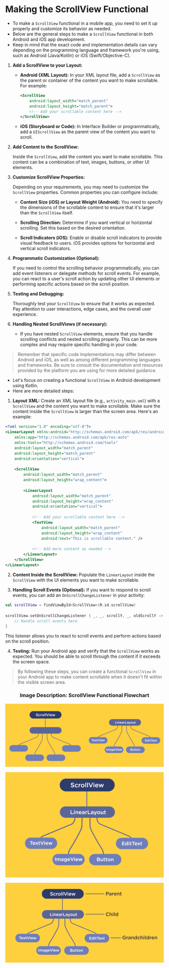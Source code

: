 # Making the ScrollView Functional

- To make a `ScrollView` functional in a mobile app, you need to set it up properly and customize its behavior as needed. 
- Below are the general steps to make a `ScrollView` functional in both Android and iOS app development. 
- Keep in mind that the exact code and implementation details can vary depending on the programming language and framework you're using, such as Android (Java/Kotlin) or iOS (Swift/Objective-C).


1. **Add a ScrollView to your Layout:**

    - **Android (XML Layout):**
      In your XML layout file, add a `ScrollView` as the parent or container of the content you want to make scrollable. For example:
      ```xml
      <ScrollView
          android:layout_width="match_parent"
          android:layout_height="match_parent">
          <!-- Add your scrollable content here -->
      </ScrollView>
      ```

    - **iOS (Storyboard or Code):**
      In Interface Builder or programmatically, add a `UIScrollView` as the parent view of the content you want to scroll.

2. **Add Content to the ScrollView:**

   Inside the `ScrollView`, add the content you want to make scrollable. This content can be a combination of text, images, buttons, or other UI elements.

3. **Customize ScrollView Properties:**

   Depending on your requirements, you may need to customize the `ScrollView` properties. Common properties you can configure include:

    - **Content Size (iOS) or Layout Weight (Android):**
      You need to specify the dimensions of the scrollable content to ensure that it's larger than the `ScrollView` itself.

    - **Scrolling Direction:**
      Determine if you want vertical or horizontal scrolling. Set this based on the desired orientation.

    - **Scroll Indicators (iOS):**
      Enable or disable scroll indicators to provide visual feedback to users. iOS provides options for horizontal and vertical scroll indicators.

4. **Programmatic Customization (Optional):**

   If you need to control the scrolling behavior programmatically, you can add event listeners or delegate methods for scroll events. For example, you can react to a user's scroll action by updating other UI elements or performing specific actions based on the scroll position.

5. **Testing and Debugging:**

   Thoroughly test your `ScrollView` to ensure that it works as expected. Pay attention to user interactions, edge cases, and the overall user experience.

6. **Handling Nested ScrollViews (if necessary):**

   - If you have nested `ScrollView` elements, ensure that you handle scrolling conflicts and nested scrolling properly. This can be more complex and may require specific handling in your code.

 > Remember that specific code implementations may differ between Android and iOS, as well as among different programming languages and frameworks. 
 > Be sure to consult the documentation and resources provided by the platform you are using for more detailed guidance.


- Let's focus on creating a functional `ScrollView` in Android development using Kotlin. 
- Here are more detailed steps:

1. **Layout XML:** Create an XML layout file (e.g., `activity_main.xml`) with a `ScrollView` and the content you want to make scrollable. Make sure the content inside the `ScrollView` is larger than the screen area. Here's an example:

```xml
<?xml version="1.0" encoding="utf-8"?>
<LinearLayout xmlns:android="http://schemas.android.com/apk/res/android"
    xmlns:app="http://schemas.android.com/apk/res-auto"
    xmlns:tools="http://schemas.android.com/tools"
    android:layout_width="match_parent"
    android:layout_height="match_parent"
    android:orientation="vertical">

    <ScrollView
        android:layout_width="match_parent"
        android:layout_height="wrap_content">

        <LinearLayout
            android:layout_width="match_parent"
            android:layout_height="wrap_content"
            android:orientation="vertical">

            <!-- Add your scrollable content here -->
            <TextView
                android:layout_width="match_parent"
                android:layout_height="wrap_content"
                android:text="This is scrollable content." />

            <!-- Add more content as needed -->
        </LinearLayout>
    </ScrollView>
</LinearLayout>
```

2. **Content Inside the ScrollView:** Populate the `LinearLayout` inside the `ScrollView` with the UI elements you want to make scrollable.

3. **Handling Scroll Events (Optional):** If you want to respond to scroll events, you can add an `OnScrollChangeListener` in your activity:

```kotlin
val scrollView = findViewById<ScrollView>(R.id.scrollView)

scrollView.setOnScrollChangeListener { _, _, scrollY, _, oldScrollY ->
    // Handle scroll events here
}
```

This listener allows you to react to scroll events and perform actions based on the scroll position.

4. **Testing:** Run your Android app and verify that the `ScrollView` works as expected. You should be able to scroll through the content if it exceeds the screen space.

> By following these steps, you can create a functional `ScrollView` in your Android app to make content scrollable when it doesn't fit within the visible screen area.


<h3 align = "center">  Image Description: ScrollView Functional Flowchart </h3>

  <p align="center">
  <img src="https://github.com/Amit-Ashok-Swain/Android-Kick-Off/blob/main/images/Making-the-ScrollView-functional/01.png" alt="Image Description" />
       </p>

  <p align="center">
  <img src="https://github.com/Amit-Ashok-Swain/Android-Kick-Off/blob/main/images/Making-the-ScrollView-functional/02.png" alt="Image Description" />
       </p>

  <p align="center">
  <img src="https://github.com/Amit-Ashok-Swain/Android-Kick-Off/blob/main/images/Making-the-ScrollView-functional/03.png" alt="Image Description" />
       </p>